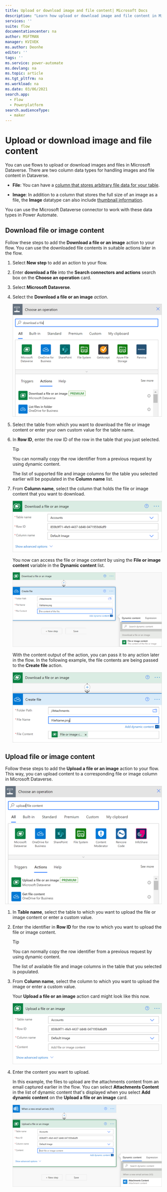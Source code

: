 ```yaml
---
title: Upload or download image and file content| Microsoft Docs
description: "Learn how upload or download image and file content in Microsoft Dataverse with flows."
services: ''
suite: flow
documentationcenter: na
author: MSFTMAN
manager: KVIVEK
ms.author: Deonhe
editor: ''
tags: ''
ms.service: power-automate
ms.devlang: na
ms.topic: article
ms.tgt_pltfrm: na
ms.workload: na
ms.date: 03/06/2021
search.app: 
  - Flow
  - Powerplatform
search.audienceType: 
  - maker
---
```


# Upload or download image and file content

You can use flows to upload or download images and files in Microsoft Dataverse. There are two column data types for handling images and file content in Dataverse.

- **File**: You can have a [column that stores arbitrary file data for your table](https://docs.microsoft.com/powerapps/developer/data-platform/file-attributes).

- **Image**: In addition to a column that stores the full size of an image as a file, the **Image** datatype can also include [thumbnail information](https://docs.microsoft.com/powerapps/developer/data-platform/image-attributes).

You can use the Microsoft Dataverse connector to work with these data types in Power Automate.

## Download file or image content

Follow these steps to add the **Download a file or an image** action to your flow. You can use the downloaded file contents in suitable actions later in the flow.

1. Select **New step** to add an action to your flow.

1. Enter **download a file** into the **Search connectors and actions** search box on the **Choose an operation** card.

1. Select **Microsoft Dataverse**.

1. Select the **Download a file or an image** *action*.

   ![Filter to actions for file downloading.](../media/upload-download-file/upload-download-file.png "Filter to actions for file downloading")

1. Select the table from which you want to download the file or image content or enter your own custom value for the table name.

1. In **Row ID**, enter the row ID of the row in the table that you just selected.

   >[!TIP]
   >You can normally copy the row identifier from a previous request by using dynamic content.

   The list of supported file and image columns for the table you selected earlier will be populated in the **Column name** list.

1. From **Column name**, select the column that holds the file or image content that you want to download.

   ![Select a column name.](../media/upload-download-file/upload-download-file-complete.png "Select a column name")

   You now can access the file or image content by using the **File or image content** variable in the **Dynamic content** list.

      ![Use dynamic content in Create file action.](../media/upload-download-file/dynamic-content.png "Use dynamic content in Create file action")

   With the content output of the action, you can pass it to any action later in the flow. In the following example, the file contents are being passed to the **Create file** action.

      ![Create file action.](../media/upload-download-file/create-file.png "Create file action")

## Upload file or image content

Follow these steps to add the **Upload a file or an image** action to your flow. This way, you can upload content to a corresponding file or image column in Microsoft Dataverse.

   ![Filter to actions for uploading file content.](../media/upload-download-file/upload-file.png "Filter to actions for uploading file content")

1. In **Table name**, select the table to which you want to upload the file or image content or enter a custom value.  

1. Enter the identifier in **Row ID** for the row to which you want to upload the file or image content.  

   >[!TIP]
   >You can normally copy the row identifier from a previous request by using dynamic content.  

   The list of available file and image columns in the table that you selected is populated.

1. From **Column name**, select the column to which you want to upload the image or enter a custom value.

   Your **Upload a file or an image** action card might look like this now.

   ![Column to upload to.](../media/upload-download-file/upload-file-card.png "Column to upload to")

1. Enter the content you want to upload.

   In this example, the files to upload are the attachments content from an email captured earlier in the flow. You can select **Attachments Content** in the list of dynamic content that's displayed when you select **Add dynamic content** on the **Upload a file or an image** card.

   ![Content to upload.](../media/upload-download-file/upload-file-dynamic-content.png "Content to upload")
